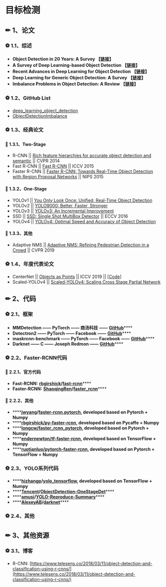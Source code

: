 # 目标检测

## ✏ 1、论文

### ⚽ 1.1、综述

* **Object Detection in 20 Years: A Survey 【**[**链接**](https://arxiv.org/pdf/1905.05055.pdf)**】**
* **A Survey of Deep Learning-based Object Detection 【**[**链接**](https://arxiv.org/pdf/1907.09408.pdf)**】**
* **Recent Advances in Deep Learning for Object Detection 【**[**链接**](https://arxiv.org/pdf/1908.03673v1.pdf)**】**
* **Deep Learning for Generic Object Detection: A Survey 【**[**链接**](https://arxiv.org/pdf/1809.02165v1.pdf)**】**
* **Imbalance Problems in Object Detection: A Review 【**[**链接**](https://arxiv.org/pdf/1909.00169.pdf)**】**

### ⚽ 1.2、GitHub List

*  [deep\_learning\_object\_detection](https://github.com/hoya012/deep_learning_object_detection)
*  [ObjectDetectionImbalance](https://github.com/kemaloksuz/ObjectDetectionImbalance)

### ⚽ 1.3、经典论文

#### 💎 1.3.1、Two-Stage

* R-CNN \|\| [Rich feature hierarchies for accurate object detection and semantic](https://ieeexplore.ieee.org/document/6909475) \|\| CVPR 2014
* Fast R-CNN \|\| [Fast R-CNN](http://arxiv.org/abs/1504.08083) \|\| ICCV 2015
* Faster R-CNN \|\| [Faster R-CNN: Towards Real-Time Object Detection with Region Proposal Networks](https://arxiv.org/pdf/1506.01497.pdf) \|\| NIPS 2015 

#### 💎 1.3.2、One-Stage

* YOLOv1 \|\| [You Only Look Once: Unified, Real-Time Object Detection](https://arxiv.org/abs/1506.02640)
* YOLOv2 \|\| [YOLO9000: Better, Faster, Stronger](https://arxiv.org/abs/1612.08242)
* YOLOv3 \|\| [YOLOv3: An Incremental Improvement](https://arxiv.org/abs/1804.02767)
* SSD \|\| [SSD: Single Shot MultiBox Detector](https://arxiv.org/abs/1512.02325) \|\| ECCV 2016
* YOLOv4 \|\| [YOLOv4: Optimal Speed and Accuracy of Object Detection](https://arxiv.org/abs/2004.10934)

#### 💎 1.3.3、其他

* Adaptive NMS \|\| [Adaptive NMS: Refining Pedestrian Detection in a Crowd](https://arxiv.org/pdf/1904.03629.pdf) \|\| CVPR 2019

### ⚽ 1.4、年度代表论文

* CenterNet \|\| [Objects as Points](https://arxiv.org/pdf/1904.07850.pdf) \|\| ICCV 2019 \|\| \[[Code](https://github.com/xingyizhou/CenterNet)\]
* Scaled-YOLOv4 \|\| [Scaled-YOLOv4: Scaling Cross Stage Partial Network](https://arxiv.org/abs/2011.08036)

## ✏ 2、代码

### ⚽ 2.1、框架

* **MMDetection —— PyTorch —— 商汤科技 ——** [**GitHub**](https://github.com/open-mmlab/mmdetection)\*\*\*\*
* **Detectron2 —— PyTorch —— Facebook ——** [**GitHub**](https://github.com/facebookresearch/detectron2)\*\*\*\*
* **maskrcnn-benchmark —— PyTorch —— Facebook ——** [**GitHub**](https://github.com/facebookresearch/maskrcnn-benchmark/)\*\*\*\*
* **Darknet —— C —— Joseph Redmon ——** [**GitHub**](https://github.com/pjreddie/darknet)\*\*\*\*

### ⚽ 2.2、Faster-RCNN代码

#### 💎 2.2.1、官方代码

* **Fast-RCNN:** [**rbgirshick**](https://github.com/rbgirshick)**/**[**fast-rcnn**](https://github.com/rbgirshick/fast-rcnn)\*\*\*\*
* **Faster-RCNN:** [**ShaoqingRen**](https://github.com/ShaoqingRen)**/**[**faster\_rcnn**](https://github.com/ShaoqingRen/faster_rcnn)\*\*\*\*

#### 💎 2.2.2、其他

* \*\*\*\*[**jwyang**](https://github.com/jwyang)**/**[**faster-rcnn.pytorch**](https://github.com/jwyang/faster-rcnn.pytorch)**, developed based on Pytorch + Numpy**
* \*\*\*\*[**rbgirshick/py-faster-rcnn**](https://github.com/rbgirshick/py-faster-rcnn)**, developed based on Pycaffe + Numpy**
* \*\*\*\*[**longcw/faster\_rcnn\_pytorch**](https://github.com/longcw/faster_rcnn_pytorch)**, developed based on Pytorch + Numpy**
* \*\*\*\*[**endernewton/tf-faster-rcnn**](https://github.com/endernewton/tf-faster-rcnn)**, developed based on TensorFlow + Numpy**
* \*\*\*\*[**ruotianluo/pytorch-faster-rcnn**](https://github.com/ruotianluo/pytorch-faster-rcnn)**, developed based on Pytorch + TensorFlow + Numpy**

### ⚽ 2.3、YOLO系列代码

* \*\*\*\*[**hizhangp**](https://github.com/hizhangp)**/**[**yolo\_tensorflow**](https://github.com/hizhangp/yolo_tensorflow)**, developed based on TensorFlow + Numpy**
* \*\*\*\*[**Tencent**](https://github.com/Tencent)**/**[**ObjectDetection-OneStageDet**](https://github.com/Tencent/ObjectDetection-OneStageDet)\*\*\*\*
* \*\*\*\*[**amusi**](https://github.com/amusi)**/**[**YOLO-Reproduce-Summary**](https://github.com/amusi/YOLO-Reproduce-Summary)\*\*\*\*
* \*\*\*\*[**AlexeyAB**](https://github.com/AlexeyAB)**/**[**darknet**](https://github.com/AlexeyAB/darknet)\*\*\*\*

### ⚽ 2.4、其他

## ✏ 3、其他资源

### ⚽ 3.1、博客

* R-CNN: [https://www.telesens.co/2018/03/11/object-detection-and-classification-using-r-cnns/](https://www.telesens.co/2018/03/11/object-detection-and-classification-using-r-cnns/)

